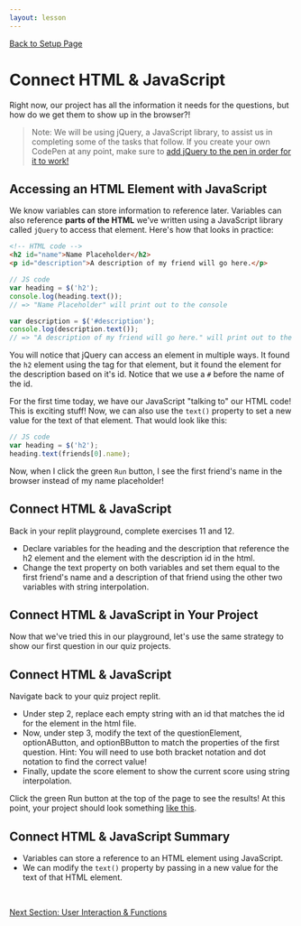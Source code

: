 ```yaml
---
layout: lesson
---
```


<a href="../">Back to Setup Page</a>

# Connect HTML & JavaScript

Right now, our project has all the information it needs for the questions, but how do we get them to show up in the browser?! 

>Note: We will be using jQuery, a JavaScript library, to assist us in completing some of the tasks that follow. If you create your own CodePen at any point, make sure to [add jQuery to the pen in order for it to work!](https://blog.codepen.io/documentation/using-javascript-libraries/)

## Accessing an HTML Element with JavaScript

We know variables can store information to reference later. Variables can also reference <strong>parts of the HTML</strong> we’ve written using a JavaScript library called `jQuery` to access that element. Here's how that looks in practice:

```html
<!-- HTML code -->
<h2 id="name">Name Placeholder</h2>
<p id="description">A description of my friend will go here.</p>
```

```js
// JS code
var heading = $('h2');
console.log(heading.text());
// => "Name Placeholder" will print out to the console

var description = $('#description');
console.log(description.text());
// => "A description of my friend will go here." will print out to the console
```

You will notice that jQuery can access an element in multiple ways. It found the `h2` element using the tag for that element, but it found the element for the description based on it's id. Notice that we use a `#` before the name of the id.

For the first time today, we have our JavaScript "talking to" our HTML code! This is exciting stuff! Now, we can also use the `text()` property to set a new value for the text of that element. That would look like this:

```js
// JS code
var heading = $('h2');
heading.text(friends[0].name);
```

Now, when I click the green `Run` button, I see the first friend's name in the browser instead of my name placeholder!

<div class="try-it-new">
  <h2>Connect HTML & JavaScript</h2>
  <p>Back in your replit playground, complete exercises 11 and 12.</p>
  <ul>
    <li>Declare variables for the heading and the description that reference the h2 element and the element with the description id in the html.</li>
    <li>Change the text property on both variables and set them equal to the first friend's name and a description of that friend using the other two variables with string interpolation.</li>
  </ul>
</div>

## Connect HTML & JavaScript in Your Project

Now that we've tried this in our playground, let's use the same strategy to show our first question in our quiz projects.

<div class="try-it-new">
  <h2>Connect HTML & JavaScript</h2>
  <p>Navigate back to your quiz project replit. </p>
  <ul>
    <li>Under step 2, replace each empty string with an id that matches the id for the element in the html file.</li>
    <li>Now, under step 3, modify the text of the questionElement, optionAButton, and optionBButton to match the properties of the first question. Hint: You will need to use both bracket notation and dot notation to find the correct value!</li>
    <li>Finally, update the score element to show the current score using string interpolation.</li>
  </ul>
  <p>Click the green Run button at the top of the page to see the results! At this point, your project should look something <a href="https://replit.com/@turingschool/quiz-app-checkpoint-3#script.js" target="blank">like this</a>.</p>
</div>


## Connect HTML & JavaScript Summary

- Variables can store a reference to an HTML element using JavaScript.
- We can modify the `text()` property by passing in a new value for the text of that HTML element.
<br>

<a href="../js-3">Next Section: User Interaction & Functions</a>
